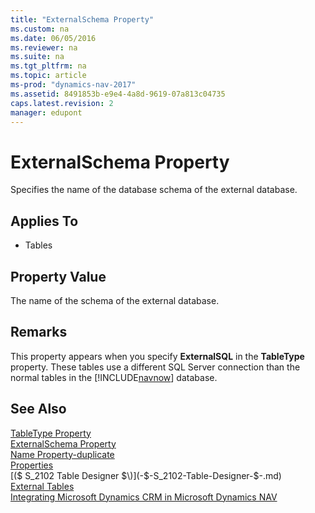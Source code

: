 ```yaml
---
title: "ExternalSchema Property"
ms.custom: na
ms.date: 06/05/2016
ms.reviewer: na
ms.suite: na
ms.tgt_pltfrm: na
ms.topic: article
ms-prod: "dynamics-nav-2017"
ms.assetid: 8491853b-e9e4-4a8d-9619-07a813c04735
caps.latest.revision: 2
manager: edupont
---
```

# ExternalSchema Property
Specifies the name of the database schema of the external database.  
  
## Applies To  
  
-   Tables  
  
## Property Value  
 The name of the schema of the external database.  
  
## Remarks  
 This property appears when you specify **ExternalSQL** in the **TableType** property. These tables use a different SQL Server connection than the normal tables in the [!INCLUDE[navnow](includes/navnow_md.md)] database.  
  
## See Also  
 [TableType Property](TableType-Property.md)   
 [ExternalSchema Property](ExternalSchema-Property.md)   
 [Name Property-duplicate](Name-Property-duplicate.md)   
 [Properties](Properties.md)   
 [\($ S\_2102 Table Designer $\)](-$-S_2102-Table-Designer-$-.md)   
 [External Tables](External-Tables.md)   
 [Integrating Microsoft Dynamics CRM in Microsoft Dynamics NAV](Integrating%20Microsoft%20Dynamics%20CRM%20in%20Microsoft%20Dynamics%20NAV.md)